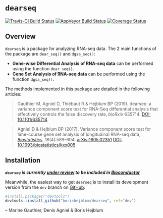 
<!-- README.md is generated from README.Rmd. Please edit that file -->

# `dearseq`

<!-- [![CRAN_Status_Badge](http://www.r-pkg.org/badges/version/dearseq)](https://cran.r-project.org/package=dearseq) -->

[![Travis-CI Build
Status](https://travis-ci.org/borishejblum/dearseq.svg?branch=master)](https://travis-ci.org/borishejblum/dearseq)
[![AppVeyor Build
Status](https://ci.appveyor.com/api/projects/status/github/borishejblum/dearseq?branch=master&svg=true)](https://ci.appveyor.com/project/borishejblum/dearseq)
[![Coverage
Status](https://img.shields.io/codecov/c/github/borishejblum/dearseq/master.svg)](https://codecov.io/github/borishejblum/dearseq?branch=master)
<!-- [![Downloads](https://cranlogs.r-pkg.org/badges/dearseq?color=blue)](https://www.r-pkg.org/pkg/dearseq) -->

## Overview

`dearseq` is a package for analyzing RNA-seq data. The 2 main functions
of the package are `dear_seq()` and `dgsa_seq()`:

  - **Gene-wise Differential Analysis of RNA-seq data** can be performed
    using the function `dear_seq()`.
  - **Gene Set Analysis of RNA-seq data** can be performed using the
    function `dgsa_seq()`.

The methods implemented in this package are detailed in the following
articles:

> Gauthier M, Agniel D, Thiébaut R & Hejblum BP (2019). dearseq: a
> variance component score test for RNA-Seq differential analysis that
> effectively controls the false discovery rate, *bioRxiv* 635714.
> [DOI: 10.1101/635714](https://doi.org/10.1101/635714)

> Agniel D & Hejblum BP (2017). Variance component score test for
> time-course gene set analysis of longitudinal RNA-seq data,
> [*Biostatistics*](https://academic.oup.com/biostatistics/article-abstract/18/4/589/3065599),
> 18(4):589-604. [arXiv:1605.02351](https://arxiv.org/abs/1605.02351v4)
> [DOI: 10.1093/biostatistics/kxx005](https://doi.org/10.1093/biostatistics/kxx005)

## Installation

***`dearseq` is currently [under
review](https://github.com/Bioconductor/Contributions/issues/1307) to be
included in [Bioconductor](http://www.bioconductor.org)***

Meanwhile, the easiest way to get `dearseq` is to install its
development version from the `dev` branch on
[GitHub](https://github.com/borishejblum/dearseq):

``` r
#install.packages("devtools")
devtools::install_github("borishejblum/dearseq", ref="dev")
```

– Marine Gauthier, Denis Agniel & Boris Hejblum
